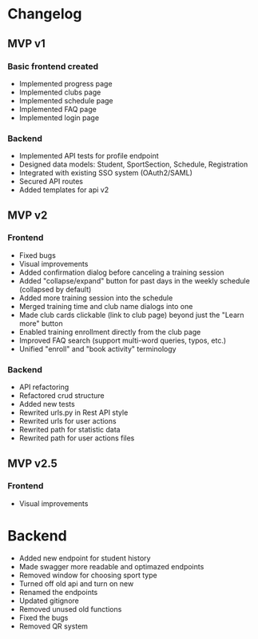 # Changelog

## MVP v1
### Basic frontend created
- Implemented progress page
- Implemented clubs page
- Implemented schedule page
- Implemented FAQ page
- Implemented login page
### Backend
- Implemented API tests for profile endpoint
- Designed data models: Student, SportSection, Schedule, Registration
- Integrated with existing SSO system (OAuth2/SAML)
- Secured API routes
- Added templates for api v2
## MVP v2
### Frontend
- Fixed bugs
- Visual improvements
- Added confirmation dialog before canceling a training session
- Added "collapse/expand" button for past days in the weekly schedule (collapsed by default)
- Added more training session into the schedule
- Merged training time and club name dialogs into one
- Made club cards clickable (link to club page) beyond just the "Learn more" button
- Enabled training enrollment directly from the club page
- Improved FAQ search (support multi-word queries, typos, etc.)
- Unified "enroll" and "book activity" terminology
### Backend
- API refactoring
- Refactored crud structure
- Added new tests
- Rewrited urls.py in Rest API style
- Rewrited urls for user actions
- Rewrited path for statistic data
- Rewrited path for user actions files
## MVP v2.5
### Frontend
- Visual improvements
# Backend
- Added new endpoint for student history
- Made swagger more readable and optimazed endpoints
- Removed window for choosing sport type
- Turned off old api and turn on new
- Renamed the endpoints
- Updated gitignore
- Removed unused old functions
- Fixed the bugs
- Removed QR system
